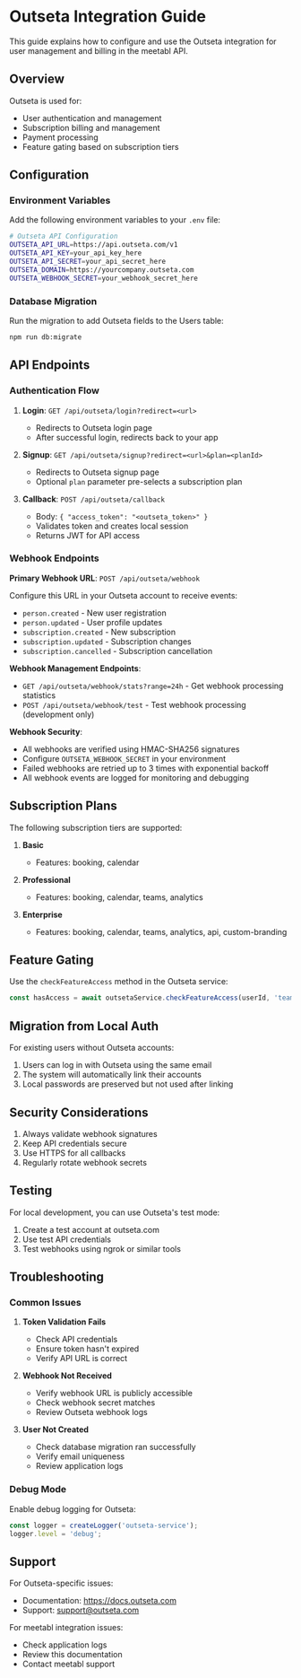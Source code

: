 # Outseta Integration Guide

This guide explains how to configure and use the Outseta integration for user management and billing in the meetabl API.

## Overview

Outseta is used for:
- User authentication and management
- Subscription billing and management
- Payment processing
- Feature gating based on subscription tiers

## Configuration

### Environment Variables

Add the following environment variables to your `.env` file:

```bash
# Outseta API Configuration
OUTSETA_API_URL=https://api.outseta.com/v1
OUTSETA_API_KEY=your_api_key_here
OUTSETA_API_SECRET=your_api_secret_here
OUTSETA_DOMAIN=https://yourcompany.outseta.com
OUTSETA_WEBHOOK_SECRET=your_webhook_secret_here
```

### Database Migration

Run the migration to add Outseta fields to the Users table:

```bash
npm run db:migrate
```

## API Endpoints

### Authentication Flow

1. **Login**: `GET /api/outseta/login?redirect=<url>`
   - Redirects to Outseta login page
   - After successful login, redirects back to your app

2. **Signup**: `GET /api/outseta/signup?redirect=<url>&plan=<planId>`
   - Redirects to Outseta signup page
   - Optional `plan` parameter pre-selects a subscription plan

3. **Callback**: `POST /api/outseta/callback`
   - Body: `{ "access_token": "<outseta_token>" }`
   - Validates token and creates local session
   - Returns JWT for API access

### Webhook Endpoints

**Primary Webhook URL**: `POST /api/outseta/webhook`

Configure this URL in your Outseta account to receive events:
- `person.created` - New user registration
- `person.updated` - User profile updates
- `subscription.created` - New subscription
- `subscription.updated` - Subscription changes
- `subscription.cancelled` - Subscription cancellation

**Webhook Management Endpoints**:
- `GET /api/outseta/webhook/stats?range=24h` - Get webhook processing statistics
- `POST /api/outseta/webhook/test` - Test webhook processing (development only)

**Webhook Security**:
- All webhooks are verified using HMAC-SHA256 signatures
- Configure `OUTSETA_WEBHOOK_SECRET` in your environment
- Failed webhooks are retried up to 3 times with exponential backoff
- All webhook events are logged for monitoring and debugging

## Subscription Plans

The following subscription tiers are supported:

1. **Basic**
   - Features: booking, calendar
   
2. **Professional**
   - Features: booking, calendar, teams, analytics
   
3. **Enterprise**
   - Features: booking, calendar, teams, analytics, api, custom-branding

## Feature Gating

Use the `checkFeatureAccess` method in the Outseta service:

```javascript
const hasAccess = await outsetaService.checkFeatureAccess(userId, 'teams');
```

## Migration from Local Auth

For existing users without Outseta accounts:

1. Users can log in with Outseta using the same email
2. The system will automatically link their accounts
3. Local passwords are preserved but not used after linking

## Security Considerations

1. Always validate webhook signatures
2. Keep API credentials secure
3. Use HTTPS for all callbacks
4. Regularly rotate webhook secrets

## Testing

For local development, you can use Outseta's test mode:
1. Create a test account at outseta.com
2. Use test API credentials
3. Test webhooks using ngrok or similar tools

## Troubleshooting

### Common Issues

1. **Token Validation Fails**
   - Check API credentials
   - Ensure token hasn't expired
   - Verify API URL is correct

2. **Webhook Not Received**
   - Verify webhook URL is publicly accessible
   - Check webhook secret matches
   - Review Outseta webhook logs

3. **User Not Created**
   - Check database migration ran successfully
   - Verify email uniqueness
   - Review application logs

### Debug Mode

Enable debug logging for Outseta:

```javascript
const logger = createLogger('outseta-service');
logger.level = 'debug';
```

## Support

For Outseta-specific issues:
- Documentation: https://docs.outseta.com
- Support: support@outseta.com

For meetabl integration issues:
- Check application logs
- Review this documentation
- Contact meetabl support